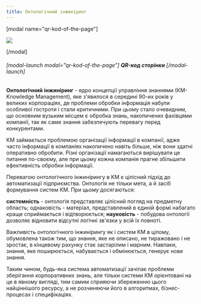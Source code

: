 ```yaml
---
title: Онтологічний інжиніринг
---
```


[modal name="qr-kod-of-the-page"]

![](https://chart.googleapis.com/chart?chs=440x440&amp;cht=qr&amp;chl=https://webm.m-e.pp.ua/ontologichnii-inzhiniring/) 

[/modal]

###### [modal-launch modal="qr-kod-of-the-page"] **QR-код сторінки** [/modal-launch]

**Онтологічний** **інжиніринг** - ядро концепції управління знаннями (КМ-Knowledge Management), яке з'явилося в середині 90-их років у великих корпораціях, де проблеми обробки інформація набули особливої гостроти і стали критичними. При цьому стало очевидним, що основним вузьким місцем є обробка знань, накопичених фахівцями компанії, так як саме знання забезпечують перевагу перед конкурентами.

KM займається проблемою організації інформації в компанії, адже часто інформації в компаніях накопичено навіть більше, ніж вони здатні оперативно обробити. Різні організації намагаються вирішувати це питання по-своєму, але при цьому кожна компанія прагне збільшити ефективність обробки інформації.

Перевагою онтологічного інжинірингу в KM є цілісний підхід до автоматизації підприємства. Онтологія не тільки мета, а й засіб формування систем КМ. При цьому досягаються:

**системність** - онтологія представляє цілісний погляд на предметну область;
однаковість - матеріал, представлений в єдиній формі набагато краще сприймається і відтворюється;
**науковість** - побудова онтології дозволяє відновити відсутні логічні зв'язки у всій їх повноті.

Важливість онтологічного інжинірингу як і систем KM в цілому, обумовлена також тим, що знання, яке не описано, не тиражовано і не зростає, в кінцевому рахунку стає застарілим і марним. Навпаки, знання, яке поширюється, набувається і обмінюється, генерує нове знання.

Таким чином, будь-яка система автоматизації зачіпає проблеми зберігання корпоративних знань, але тільки системи КМ орієнтовані на це в явному вигляді, тим самим сприяючи збереженню цього найціннішого ресурсу, а не розчиняючи його в алгоритмах, бізнес-процесах і специфікаціях.
